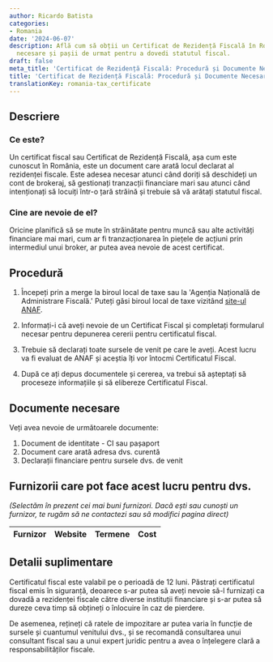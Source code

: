 ```yaml
---
author: Ricardo Batista
categories:
- Romania
date: '2024-06-07'
description: Află cum să obții un Certificat de Rezidență Fiscală în România, documente
  necesare și pașii de urmat pentru a dovedi statutul fiscal.
draft: false
meta_title: 'Certificat de Rezidență Fiscală: Procedură și Documente Necesare'
title: 'Certificat de Rezidență Fiscală: Procedură și Documente Necesare'
translationKey: romania-tax_certificate
---
```



## Descriere

### Ce este?
Un certificat fiscal sau Certificat de Rezidență Fiscală, așa cum este cunoscut în România, este un document care arată locul declarat al rezidenței fiscale. Este adesea necesar atunci când doriți să deschideți un cont de brokeraj, să gestionați tranzacții financiare mari sau atunci când intenționați să locuiți într-o țară străină și trebuie să vă arătați statutul fiscal.

### Cine are nevoie de el?
Oricine planifică să se mute în străinătate pentru muncă sau alte activități financiare mai mari, cum ar fi tranzacționarea în piețele de acțiuni prin intermediul unui broker, ar putea avea nevoie de acest certificat.

## Procedură

1. Începeți prin a merge la biroul local de taxe sau la 'Agenția Națională de Administrare Fiscală.' Puteți găsi biroul local de taxe vizitând [site-ul ANAF](http://www.anaf.ro/).

2. Informați-i că aveți nevoie de un Certificat Fiscal și completați formularul necesar pentru depunerea cererii pentru certificatul fiscal.

3. Trebuie să declarați toate sursele de venit pe care le aveți. Acest lucru va fi evaluat de ANAF și aceștia îți vor întocmi Certificatul Fiscal.

4. După ce ați depus documentele și cererea, va trebui să așteptați să proceseze informațiile și să elibereze Certificatul Fiscal.

## Documente necesare

Veți avea nevoie de următoarele documente:

1. Document de identitate - CI sau pașaport
2. Document care arată adresa dvs. curentă
3. Declarații financiare pentru sursele dvs. de venit

## Furnizorii care pot face acest lucru pentru dvs.

_(Selectăm în prezent cei mai buni furnizori. Dacă ești sau cunoști un furnizor, te rugăm să ne contactezi sau să modifici pagina direct)_

| Furnizor        |     Website     |     Termene      |       Cost       |
| --------------- | --------------- |  :-------------: | :-------------: |

## Detalii suplimentare
Certificatul fiscal este valabil pe o perioadă de 12 luni. Păstrați certificatul fiscal emis în siguranță, deoarece s-ar putea să aveți nevoie să-l furnizați ca dovadă a rezidenței fiscale către diverse instituții financiare și s-ar putea să dureze ceva timp să obțineți o înlocuire în caz de pierdere.

De asemenea, rețineți că ratele de impozitare ar putea varia în funcție de sursele și cuantumul venitului dvs., și se recomandă consultarea unui consultant fiscal sau a unui expert juridic pentru a avea o înțelegere clară a responsabilităților fiscale.